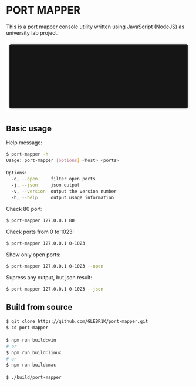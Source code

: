 # PORT MAPPER

This is a port mapper console utility written using JavaScript (NodeJS) as university lab project.

<p align="center"><img src="/docs/demo.gif?raw=true"/></p>

## Basic usage

Help message:

```bash
$ port-mapper -h
Usage: port-mapper [options] <host> <ports>

Options:
  -o, --open     filter open ports
  -j, --json     json output
  -v, --version  output the version number
  -h, --help     output usage information
```
  
Check 80 port:

```bash
$ port-mapper 127.0.0.1 80
```
  
Check ports from 0 to 1023:

```bash
$ port-mapper 127.0.0.1 0-1023
```

Show only open ports:

```bash
$ port-mapper 127.0.0.1 0-1023 --open
```

Supress any output, but json result:

```bash
$ port-mapper 127.0.0.1 0-1023 --json
```

## Build from source

```bash
$ git clone https://github.com/GLEBR1K/port-mapper.git
$ cd port-mapper

$ npm run build:win 
# or
$ npm run build:linux
# or
$ npm run build:mac

$ ./build/port-mapper
```
